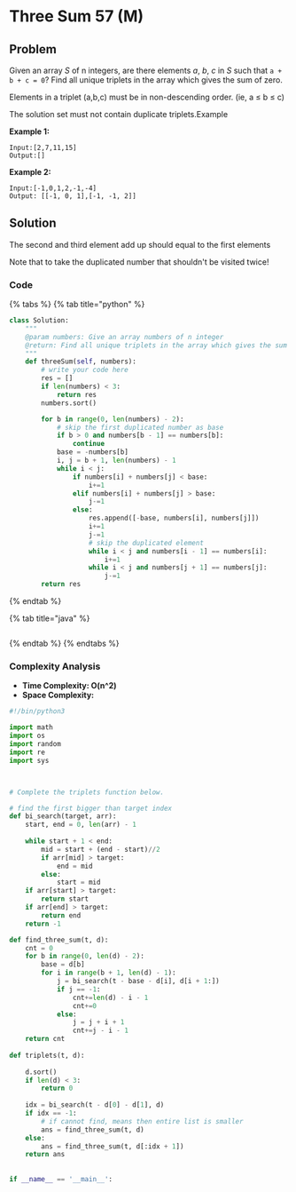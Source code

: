 # Three Sum 57 \(M\)

## Problem

Given an array _S_ of n integers, are there elements _a_, _b_, _c_ in _S_ such that `a + b + c = 0`? Find all unique triplets in the array which gives the sum of zero.

Elements in a triplet \(a,b,c\) must be in non-descending order. \(ie, a ≤ b ≤ c\)

The solution set must not contain duplicate triplets.Example

**Example 1:**

```text
Input:[2,7,11,15]
Output:[]
```

**Example 2:**

```text
Input:[-1,0,1,2,-1,-4]
Output:	[[-1, 0, 1],[-1, -1, 2]]
```

## Solution

The second and third element add up should equal to the first elements

Note that to take the duplicated number that shouldn't be visited twice! 

### Code

{% tabs %}
{% tab title="python" %}
```python
class Solution:
    """
    @param numbers: Give an array numbers of n integer
    @return: Find all unique triplets in the array which gives the sum of zero.
    """
    def threeSum(self, numbers):
        # write your code here
        res = []
        if len(numbers) < 3:
            return res
        numbers.sort()

        for b in range(0, len(numbers) - 2):
            # skip the first duplicated number as base
            if b > 0 and numbers[b - 1] == numbers[b]:
                continue
            base = -numbers[b]
            i, j = b + 1, len(numbers) - 1
            while i < j:
                if numbers[i] + numbers[j] < base:
                    i+=1
                elif numbers[i] + numbers[j] > base:
                    j-=1
                else:
                    res.append([-base, numbers[i], numbers[j]])
                    i+=1
                    j-=1
                    # skip the duplicated element
                    while i < j and numbers[i - 1] == numbers[i]:
                        i+=1
                    while i < j and numbers[j + 1] == numbers[j]:
                        j-=1
        return res

```
{% endtab %}

{% tab title="java" %}
```

```
{% endtab %}
{% endtabs %}

### Complexity Analysis

* **Time Complexity: O\(n^2\)**
* **Space Complexity:**

```python
#!/bin/python3

import math
import os
import random
import re
import sys



# Complete the triplets function below.

# find the first bigger than target index
def bi_search(target, arr):
    start, end = 0, len(arr) - 1
    
    while start + 1 < end:
        mid = start + (end - start)//2
        if arr[mid] > target:
            end = mid
        else:
            start = mid
    if arr[start] > target:
        return start
    if arr[end] > target:
        return end
    return -1

def find_three_sum(t, d):
    cnt = 0
    for b in range(0, len(d) - 2):
        base = d[b]
        for i in range(b + 1, len(d) - 1):
            j = bi_search(t - base - d[i], d[i + 1:])
            if j == -1:
                cnt+=len(d) - i - 1
                cnt+=0
            else:
                j = j + i + 1
                cnt+=j - i - 1
    return cnt
        
def triplets(t, d):
    
    d.sort()
    if len(d) < 3:
        return 0
    
    idx = bi_search(t - d[0] - d[1], d)
    if idx == -1:
        # if cannot find, means then entire list is smaller
        ans = find_three_sum(t, d)
    else:
        ans = find_three_sum(t, d[:idx + 1])
    return ans
    
    
if __name__ == '__main__':
```

